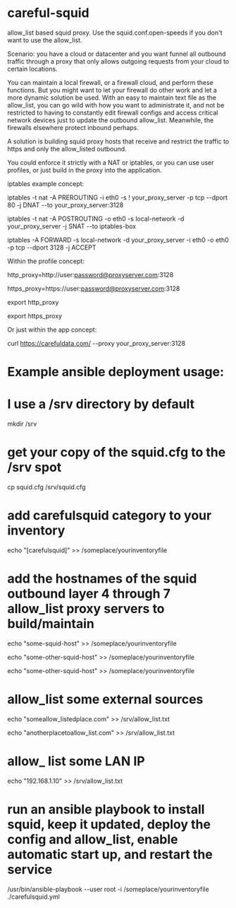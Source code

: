 # careful-squid
allow_list based squid proxy. Use the squid.conf.open-speeds if you don't want to use the allow_list.

Scenario: you have a cloud or datacenter and you want funnel all outbound traffic through a proxy that only
allows outgoing requests from your cloud to certain locations.

You can maintain a local firewall, or a firewall cloud, and perform these functions. But you might want to let your firewall do other work and let a more dynamic solution be used. With an easy to maintain text file as the allow_list, you can
go wild with how you want to administrate it, and not be restricted to having to constantly edit firewall configs and access critical network devices just to update the outbound allow_list. Meanwhile, the firewalls elsewhere protect inbound perhaps.

A solution is building squid proxy hosts that receive and restrict the traffic to https and only the allow_listed outbound.

You could enforce it strictly with a NAT or iptables, or you can use user profiles, or just build in the proxy into the application.

iptables example concept:

iptables -t nat -A PREROUTING -i eth0 -s ! your_proxy_server -p tcp --dport 80 -j DNAT --to your_proxy_server:3128

iptables -t nat -A POSTROUTING -o eth0 -s local-network -d your_proxy_server -j SNAT --to iptables-box

iptables -A FORWARD -s local-network -d your_proxy_server -i eth0 -o eth0 -p tcp --dport 3128 -j ACCEPT


Within the profile concept:

http_proxy=http://user:password@proxyserver.com:3128

https_proxy=https://user:password@proxyserver.com:3128

export http_proxy

export https_proxy


Or just within the app concept:

curl https://carefuldata.com/ --proxy your_proxy_server:3128



# Example ansible deployment usage:

# I use a /srv directory by default

mkdir /srv

# get your copy of the squid.cfg to the /srv spot

cp squid.cfg /srv/squid.cfg

# add carefulsquid category to your inventory

echo "[carefulsquid]" >> /someplace/yourinventoryfile

# add the hostnames of the squid outbound layer 4 through 7 allow_list proxy servers to build/maintain

echo "some-squid-host" >> /someplace/yourinventoryfile

echo "some-other-squid-host" >> /someplace/yourinventoryfile

echo "some-other-squid-host" >> /someplace/yourinventoryfile

# allow_list some external sources

echo "someallow_listedplace.com" >> /srv/allow_list.txt

echo "anotherplacetoallow_list.com" >> /srv/allow_list.txt

# allow_ list some LAN IP

echo "192.168.1.10" >> /srv/allow_list.txt

# run an ansible playbook to install squid, keep it updated, deploy the config and allow_list, enable automatic start up, and restart the service

/usr/bin/ansible-playbook --user root -i /someplace/yourinventoryfile ./carefulsquid.yml

